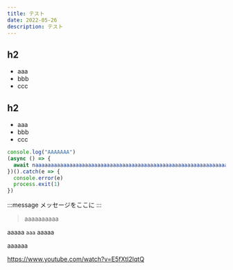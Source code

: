```yaml
---
title: テスト
date: 2022-05-26
description: テスト
---
```


## h2
- aaa
- bbb
- ccc
## h2
- aaa
- bbb
- ccc

```javascript
console.log("AAAAAAA")
(async () => {
  await naaaaaaaaaaaaaaaaaaaaaaaaaaaaaaaaaaaaaaaaaaaaaaaaaaaaaaaaaaaaaaaaa()
})().catch(e => {
  console.error(e)
  process.exit(1)
})
```

:::message
メッセージをここに
:::

> aaaaaaaaaa


aaaaa `aaa`
aaaaa

aaaaaa

https://www.youtube.com/watch?v=E5fXtI2lqtQ
